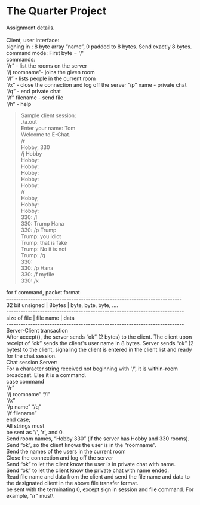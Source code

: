 # The Quarter Project

Assignment details.\
\
Client, user interface:\
signing in : 8 byte array “name”, 0 padded to 8 bytes. Send exactly 8 bytes. \
command mode: First byte = '/'\
commands:\
“/r” - list the rooms on the server\
“/j roomname”- joins the given room\
“/l” - lists people in the current room\
“/x” - close the connection and log off the server “/p” name - private chat\
“/q” - end private chat\
“/f” filename - send file\
“/h” - help
> Sample client session: \
> ./a.out\
> Enter your name: Tom\
> Welcome to E-Chat.\
> /r\
> Hobby, 330\
> /j Hobby\
> Hobby:\
> Hobby:\
> Hobby:\
> Hobby:\
> Hobby:\
> /r\
> Hobby,\
> Hobby:\
> Hobby:\
> 330: /l\
> 330: Trump Hana\
> 330: /p Trump\
> Trump: you idiot\
> Trump: that is fake\
> Trump: No it is not\
> Trump: /q\
> 330:\
> 330: /p Hana\
> 330: /f myfile\
> 330: /x

for f command, packet format \
–------------------------------------------------------------------------ \
32 bit unsigned | 8bytes | byte, byte, byte, .... \
--------------------------------------------------------------------------\
size of file | file name | data\
 --------------------------------------------------------------------------\
Server-Client transaction\
After accept(), the server sends “ok” (2 bytes) to the client. The client upon receipt of “ok” sends the client's user name in 8 bytes. Server sends “ok” (2 bytes) to the client, signaling the client is entered in the client list and ready for the chat session.\
Chat session Server:\
For a character string received not beginning with '/', it is within-room broadcast. Else it is a command.\
case command\
“/r”\
“/j roomname” “/l”\
“/x”\
“/p name” “/q”\
“/f filename”\
end case;\
All strings must\
be sent as '/', 'r', and 0.\
Send room names, “Hobby 330” (if the server has Hobby and 330 rooms). Send “ok”, so the client knows the user is in the “roomname”.\
Send the names of the users in the current room\
Close the connection and log off the server\
Send “ok” to let the client know the user is in private chat with name.\
Send “ok” to let the client know the private chat with name ended.\
Read file name and data from the client and send the file name and data to the designated client in the above file transfer format.\
be sent with the terminating 0, except sign in session and file command. For example, “/r” must\


